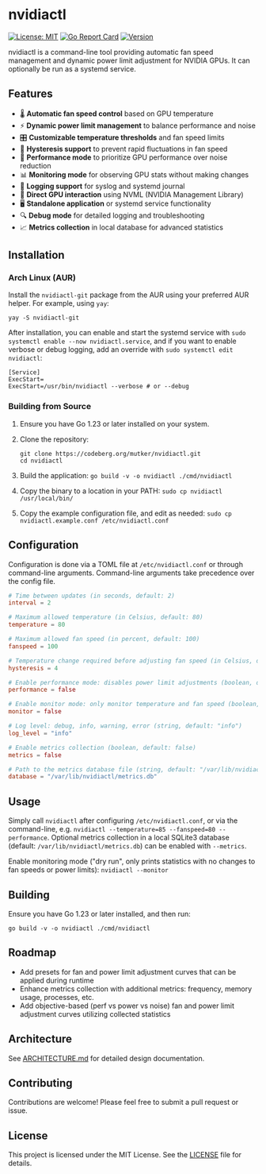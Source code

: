 # nvidiactl

[![License: MIT](https://img.shields.io/badge/License-MIT-yellow.svg)](https://opensource.org/licenses/MIT)
[![Go Report Card](https://goreportcard.com/badge/codeberg.org/mutker/nvidiactl)](https://goreportcard.com/report/codeberg.org/mutker/nvidiactl)
[![Version](https://img.shields.io/badge/version-0.1.0-blue.svg)](https://codeberg.org/mutker/nvidiactl/releases)

nvidiactl is a command-line tool providing automatic fan speed management and dynamic power limit adjustment for NVIDIA GPUs. It can optionally be run as a systemd service.

## Features

- 🌡️ **Automatic fan speed control** based on GPU temperature
- ⚡ **Dynamic power limit management** to balance performance and noise
- 🎛️ **Customizable temperature thresholds** and fan speed limits
- 🔁 **Hysteresis support** to prevent rapid fluctuations in fan speed
- 🚀 **Performance mode** to prioritize GPU performance over noise reduction
- 📊 **Monitoring mode** for observing GPU stats without making changes
- 📝 **Logging support** for syslog and systemd journal
- 🔧 **Direct GPU interaction** using NVML (NVIDIA Management Library)
- 🖥️ **Standalone application** or systemd service functionality
- 🔍 **Debug mode** for detailed logging and troubleshooting
- 📈 **Metrics collection** in local database for advanced statistics

## Installation

### Arch Linux (AUR)

Install the `nvidiactl-git` package from the AUR using your preferred AUR helper. For example, using `yay`:

```
yay -S nvidiactl-git
```

After installation, you can enable and start the systemd service with `sudo systemctl enable --now nvidiactl.service`, and if you want to enable verbose or debug logging, add an override with `sudo systemctl edit nvidiactl`:

```
[Service]
ExecStart=
ExecStart=/usr/bin/nvidiactl --verbose # or --debug
```

### Building from Source

1. Ensure you have Go 1.23 or later installed on your system.

2. Clone the repository:

   ```
   git clone https://codeberg.org/mutker/nvidiactl.git
   cd nvidiactl
   ```

3. Build the application: `go build -v -o nvidiactl ./cmd/nvidiactl`

4. Copy the binary to a location in your PATH: `sudo cp nvidiactl /usr/local/bin/`

5. Copy the example configuration file, and edit as needed: `sudo cp nvidiactl.example.conf /etc/nvidiactl.conf`

## Configuration

Configuration is done via a TOML file at `/etc/nvidiactl.conf` or through command-line arguments. Command-line arguments take precedence over the config file.

```toml
# Time between updates (in seconds, default: 2)
interval = 2

# Maximum allowed temperature (in Celsius, default: 80)
temperature = 80

# Maximum allowed fan speed (in percent, default: 100)
fanspeed = 100

# Temperature change required before adjusting fan speed (in Celsius, default: 4)
hysteresis = 4

# Enable performance mode: disables power limit adjustments (boolean, default: false)
performance = false

# Enable monitor mode: only monitor temperature and fan speed (boolean, default: false)
monitor = false

# Log level: debug, info, warning, error (string, default: "info")
log_level = "info"

# Enable metrics collection (boolean, default: false)
metrics = false

# Path to the metrics database file (string, default: "/var/lib/nvidiactl/metrics.db")
database = "/var/lib/nvidiactl/metrics.db"
```

## Usage

Simply call `nvidiactl` after configuring `/etc/nvidiactl.conf`, or via the command-line, e.g. `nvidiactl --temperature=85 --fanspeed=80 --performance`. Optional metrics collection in a local SQLite3 database (default: `/var/lib/nvidiactl/metrics.db`) can be enabled with `--metrics`.

Enable monitoring mode ("dry run", only prints statistics with no changes to fan speeds or power limits): `nvidiactl --monitor`

## Building

Ensure you have Go 1.23 or later installed, and then run:

```
go build -v -o nvidiactl ./cmd/nvidiactl
```

## Roadmap

- Add presets for fan and power limit adjustment curves that can be applied during runtime
- Enhance metrics collection with additional metrics: frequency, memory usage, processes, etc.
- Add objective-based (perf vs power vs noise) fan and power limit adjustment curves utilizing collected statistics

## Architecture

See [ARCHITECTURE.md](ARCHITECTURE.md) for detailed design documentation.

## Contributing

Contributions are welcome! Please feel free to submit a pull request or issue.

## License

This project is licensed under the MIT License. See the [LICENSE](LICENSE) file for details.
